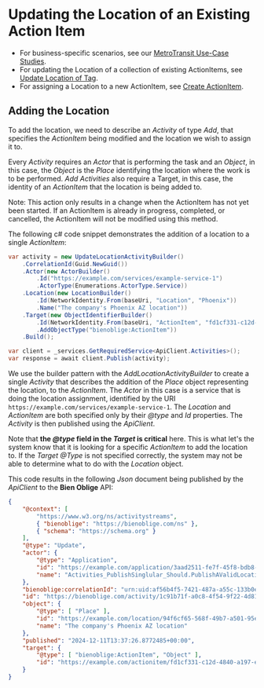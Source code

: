 # Updating the Location of an Existing Action Item

* For business-specific scenarios, see our [MetroTransit Use-Case Studies](./MetroTransit/README.md).
* For updating the Location of a collection of existing ActionItems, see [Update Location of Tag](./update-location-of-tag.md).
* For assigning a Location to a new ActionItem, see [Create ActionItem](./create-actionitem.md).

## Adding the Location

To add the location, we need to describe an *Activity* of type *Add*, that specifies the *ActionItem* being modified and the location we wish to assign it to.

Every *Activity* requires an *Actor* that is performing the task and an *Object*, in this case, the *Object* is the *Place* identifying the location where the work is to be performed. *Add Activities* also require a Target, in this case, the identity of an *ActionItem* that the location is being added to.

Note: This action only results in a change when the ActionItem has not yet been started. If an ActionItem is already in progress, completed, or cancelled, the ActionItem will not be modified using this method.

The following c# code snippet demonstrates the addition of a location to a single *ActionItem*:

```csharp
var activity = new UpdateLocationActivityBuilder()
    .CorrelationId(Guid.NewGuid())
    .Actor(new ActorBuilder()
        .Id("https://example.com/services/example-service-1")
        .ActorType(Enumerations.ActorType.Service))
    .Location(new LocationBuilder()
        .Id(NetworkIdentity.From(baseUri, "Location", "Phoenix"))
        .Name("The company's Phoenix AZ location"))
    .Target(new ObjectIdentifierBuilder()
        .Id(NetworkIdentity.From(baseUri, "ActionItem", "fd1cf331-c12d-4840-a197-ea2b08ddd240"))
        .AddObjectType("bienoblige:ActionItem"))
    .Build();

var client = _services.GetRequiredService<ApiClient.Activities>();
var response = await client.Publish(activity);
```

We use the builder pattern with the *AddLocationActivityBuilder* to create a single *Activity* that describes the addition of the *Place* object representing the location, to the *ActionItem*. The *Actor* in this case is a service that is doing the location assignment, identified by the URI `https://example.com/services/example-service-1`. The *Location* and *ActionItem* are both specified only by their *@type* and *Id* properties. The *Activity* is then published using the *ApiClient*.

Note that **the *@type* field in the *Target* is critical** here. This is what let's the system know that it is looking for a specific *ActionItem* to add the location to. If the *Target @Type* is not specified correctly, the system may not be able to determine what to do with the *Location* object.

This code results in the following *Json* document being published by the *ApiClient* to the **Bien Oblige** API:

```json
{
    "@context": [
        "https://www.w3.org/ns/activitystreams",
        { "bienoblige": "https://bienoblige.com/ns" },
        { "schema": "https://schema.org" }
    ],
    "@type": "Update",
    "actor": {
        "@type": "Application",
        "id": "https://example.com/application/3aad2511-fe7f-45f8-bdb8-4abe2ba8873f",
        "name": "Activities_PublishSinglular_Should.PublishAValidLocationAssignmentMessage"
    },
    "bienoblige:correlationId": "urn:uid:af56b4f5-7421-487a-a55c-133b0efce228",
    "id": "https://bienoblige.com/activity/1c91b71f-a0c8-4f54-9f22-4d81269d4585",
    "object": {
        "@type": [ "Place" ],
        "id": "https://example.com/location/94f6cf65-568f-49b7-a501-95e5e9371c6a",
        "name": "The company's Phoenix AZ location"
    },
    "published": "2024-12-11T13:37:26.8772485+00:00",
    "target": {
        "@type": [ "bienoblige:ActionItem", "Object" ],
        "id": "https://example.com/actionitem/fd1cf331-c12d-4840-a197-ea2b08ddd240"
    }
}
```
